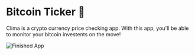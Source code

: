 # Bitcoin Ticker 🤑

Clima is a crypto currency price checking app. With this app, you'll be able to monitor your bitcoin investents on the move!

![Finished App](https://github.com/londonappbrewery/Images/blob/master/bitcoin-flutter-demo.gif)

